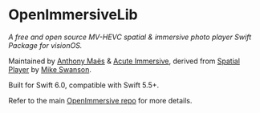 # OpenImmersiveLib

_A free and open source MV-HEVC spatial & immersive photo player Swift Package for visionOS._

Maintained by [Anthony Maës](https://www.linkedin.com/in/portemantho/) & [Acute Immersive](https://acuteimmersive.com/), derived from [Spatial Player](https://github.com/mikeswanson/SpatialPlayer/) by [Mike Swanson](https://blog.mikeswanson.com/).

Built for Swift 6.0, compatible with Swift 5.5+.

Refer to the main [OpenImmersive repo](https://github.com/acuteimmersive/openimmersive) for more details.
